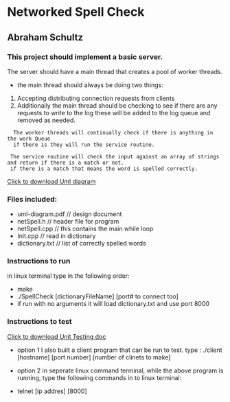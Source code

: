  # Networked Spell Check
 ## Abraham Schultz
 
### This project should implement a basic server.
 
 The server should have a main thread that creates a pool of worker threads.
 
  - the main thread should always be doing two things:
  
  1. Accepting distributing connection requests from clients
  2. Additionally the main thread should be checking to see if there are any requests to write to the log
  these will be added to the log queue and removed as needed.
```
  The worker threads will continually check if there is anything in the work Queue
  if there is they will run the service routine.
 
 The service routine will check the input against an array of strings and return if there is a match or not.
 if there is a match that means the word is spelled correctly.
```
 [Click to download Uml diagram](https://github.com/Agent215/AbrahamSchultz_3207Labs/raw/master/lab3/uml-diagram.pdf) 
 
 ### Files included: 
 - uml-diagram.pdf     // design document
 - netSpell.h          // header file for program
 - netSpell.cpp        // this contains the main while loop
 - Init.cpp            // read in dictionary
 - dictionary.txt      // list of correctly spelled words
 
### Instructions to run

in linux terminal type in the following order:
- make
- ./SpellCheck [dictionaryFileName] [port# to connect too]
- if run with no arguments it will load dictionary.txt and use port 8000

### Instructions to test

[Click to download Unit Testing doc](https://github.com/Agent215/AbrahamSchultz_3207Labs/raw/master/lab3/netSpellTesting.pdf)

- option 1
I also built a client program that can be run to test.
type : ./client [hostname] [port number] [number of clinets to make]

- option 2
in seperate linux command terminal, while the above program is running,
type the following commands in to linux terminal:
- telnet [ip addres] [8000]
 
